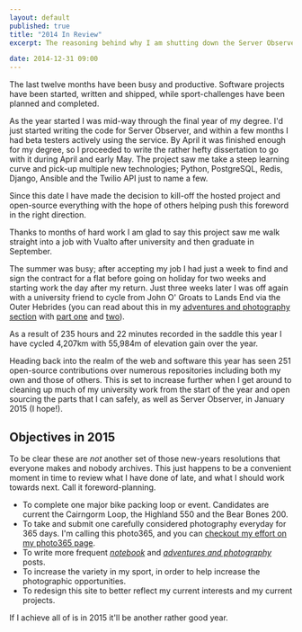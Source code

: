 ```yaml
---
layout: default
published: true
title: "2014 In Review"
excerpt: The reasoning behind why I am shutting down the Server Observer service, and what's coming next for it.

date: 2014-12-31 09:00
---
```


The last twelve months have been busy and productive. Software projects have been started, written and shipped, while sport-challenges have been planned and completed.

As the year started I was mid-way through the final year of my degree. I'd just started writing the code for Server Observer, and within a few months I had beta testers actively using the service. By April it was finished enough for my degree, so I proceeded to write the rather hefty dissertation to go with it during April and early May. The project saw me take a steep learning curve and pick-up multiple new technologies; Python, PostgreSQL, Redis, Django, Ansible and the Twilio API just to name a few.

Since this date I have made the decision to kill-off the hosted project and open-source everything with the hope of others helping push this foreword in the right direction.

Thanks to months of hard work I am glad to say this project saw me walk straight into a job with Vualto after university and then graduate in September.

The summer was busy; after accepting my job I had just a week to find and sign the contract for a flat before going on holiday for two weeks and starting work the day after my return. Just three weeks later I was off again with a university friend to cycle from John O' Groats to Lands End via the Outer Hebrides (you can read about this in my [adventures and photography section](/adventures-photography/ "Aventures and Photography") with [part one](/adventures-photography/2014/11/JOGLE/ "John O' Groats to Lands End Part One") and [two](/adventures-photography/2014/12/JOGLE-2/ "John O' Groats to Land End Part Two")).

As a result of 235 hours and 22 minutes recorded in the saddle this year I have cycled 4,207km with 55,984m of elevation gain over the year.

Heading back into the realm of the web and software this year has seen 251 open-source contributions over numerous repositories including both my own and those of others. This is set to increase further when I get around to cleaning up much of my university work from the start of the year and open sourcing the parts that I can safely, as well as Server Observer, in January 2015 (I hope!).

## Objectives in 2015

To be clear these are *not* another set of those new-years resolutions that everyone makes and nobody archives. This just happens to be a convenient moment in time to review what I have done of late, and what I should work towards next. Call it foreword-planning.

* To complete one major bike packing loop or event. Candidates are current the Cairngorm Loop, the Highland 550 and the Bear Bones 200.
* To take and submit one carefully considered photography everyday for 365 days. I'm calling this photo365, and you can [checkout my effort on my photo365 page](/photo365 "Photo365 Challenge Page").
* To write more frequent *[notebook](/notebook "The Thoughts, Problems and Solutions of a Web Developer")* and *[adventures and photography](/adventures-photography "Adventures and dabbling with Digital Photography")* posts.
* To increase the variety in my sport, in order to help increase the photographic opportunities.
* To redesign this site to better reflect my current interests and my current projects.

If I achieve all of is in 2015 it'll be another rather good year.
